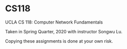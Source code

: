 # CS118
UCLA CS 118: Computer Network Fundamentals 

Taken in Spring Quarter, 2020 with instructor Songwu Lu. 

Copying these assignments is done at your own risk.
